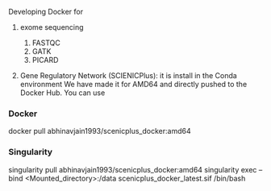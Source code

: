 Developing Docker for

1. exome sequencing

   1. FASTQC
   2. GATK
   3. PICARD

2. Gene Regulatory Network (SCIENICPlus): it is install in the Conda environment
   We have made it for AMD64 and directly pushed to the Docker Hub.
   You can use

### Docker

docker pull abhinavjain1993/scenicplus_docker:amd64

### Singularity

singularity pull abhinavjain1993/scenicplus_docker:amd64
singularity exec –bind <Mounted_directory>:/data scenicplus_docker_latest.sif /bin/bash
